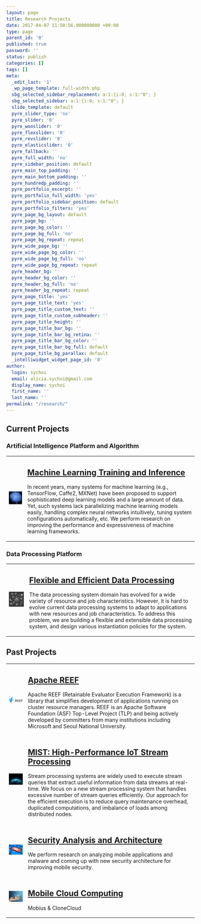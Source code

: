 ```yaml
---
layout: page
title: Research Projects
date: 2017-04-07 11:50:56.000000000 +09:00
type: page
parent_id: '0'
published: true
password: ''
status: publish
categories: []
tags: []
meta:
  _edit_last: '1'
  _wp_page_template: full-width.php
  sbg_selected_sidebar_replacement: a:1:{i:0; s:1:"0"; }
  sbg_selected_sidebar: a:1:{i:0; s:1:"0"; }
  slide_template: default
  pyre_slider_type: 'no'
  pyre_slider: '0'
  pyre_wooslider: '0'
  pyre_flexslider: '0'
  pyre_revslider: '0'
  pyre_elasticslider: '0'
  pyre_fallback: ''
  pyre_full_width: 'no'
  pyre_sidebar_position: default
  pyre_main_top_padding: ''
  pyre_main_bottom_padding: ''
  pyre_hundredp_padding: ''
  pyre_portfolio_excerpt: ''
  pyre_portfolio_full_width: 'yes'
  pyre_portfolio_sidebar_position: default
  pyre_portfolio_filters: 'yes'
  pyre_page_bg_layout: default
  pyre_page_bg: ''
  pyre_page_bg_color: ''
  pyre_page_bg_full: 'no'
  pyre_page_bg_repeat: repeat
  pyre_wide_page_bg: ''
  pyre_wide_page_bg_color: ''
  pyre_wide_page_bg_full: 'no'
  pyre_wide_page_bg_repeat: repeat
  pyre_header_bg: ''
  pyre_header_bg_color: ''
  pyre_header_bg_full: 'no'
  pyre_header_bg_repeat: repeat
  pyre_page_title: 'yes'
  pyre_page_title_text: 'yes'
  pyre_page_title_custom_text: ''
  pyre_page_title_custom_subheader: ''
  pyre_page_title_height: ''
  pyre_page_title_bar_bg: ''
  pyre_page_title_bar_bg_retina: ''
  pyre_page_title_bar_bg_color: ''
  pyre_page_title_bar_bg_full: default
  pyre_page_title_bg_parallax: default
  _intelliwidget_widget_page_id: '0'
author:
  login: sychoi
  email: alicia.sychoi@gmail.com
  display_name: sychoi
  first_name: ''
  last_name: ''
permalink: "/research/"
---
```

## Current Projects

### Artificial Intelligence Platform and Algorithm

<table>

<tbody>

<tr>

<td class="first">
  <img src="assets/ai_featured_image-300x286.jpg">
</td>

<td>
<h2>
  <a href="http://spl.snu.ac.kr/portfolio-items/artificial-intelligence-platform/">Machine Learning Training and Inference</a>
</h2>

In recent years, many systems for machine learning (e.g., TensorFlow, Caffe2, MXNet) have been proposed to support sophisticated deep learning models and a large amount of data. Yet, such systems lack parallelizing machine learning models easily, handling complex neural networks intuitively, tuning system configurations automatically, etc. We perform research on improving the performance and expressiveness of machine learning frameworks.

</td>

</tr>

</tbody>

</table>

### Data Processing Platform

<table>
  <tbody>

<tr>

<td class="first">
  <img src="assets/2-Big-Data-Engines-500X500-300x300.jpg">
</td>

<td class="second">
<h2>
  <a href="http://spl.snu.ac.kr/portfolio-items/big-data-processing/">Flexible and Efficient Data Processing</a>
</h2>
<p>
The data processing system domain has evolved for a wide variety of resource and job characteristics. However, it is hard to evolve current data processing systems to adapt to applications with new resources and job characteristics. To address this problem, we are building a flexible and extensible data processing system, and design various instantiation policies for the system.
</p>
</td>
  </tbody>
</table>

<h2>Past Projects</h2>

<table>

<tbody>

<tr>

<td class="first">
  <img src="assets/ApacheREEF_logo_no_margin-300x145.png">
</td>

<td class="second">
<h2>
  <a href="http://spl.snu.ac.kr/portfolio-items/apache-reef/">Apache REEF</a>
</h2>

Apache REEF (Retainable Evaluator Execution Framework) is a library that simplifies development of applications running on cluster resource managers. REEF is an Apache Software Foundation (ASF) Top-Level Project (TLP) and being actively developed by committers from many institutions including Microsoft and Seoul National University.

</td>

</tr>

<tr>

<td class="first">
  <img src="assets/3_data_centric_lowr-300x244.jpg">
</td>

<td class="second">
<h2>
  <a href="http://spl.snu.ac.kr/portfolio-items/stream-processing/">MIST: High-Performance IoT Stream Processing</a>
</h2>

Stream processing systems are widely used to execute stream queries that extract useful information from data streams at real-time. We focus on a new stream processing system that handles excessive number of stream queries efficiently. Our approach for the efficient execution is to reduce query maintenance overhead, duplicated computations, and imbalance of loads among distributed nodes.

</td>

</tr>

<tr>

<td class="first">
  <img src="assets/4-New-Security-Architecture-1000X470-300x225.jpg">
</td>

<td class="second">
<h2>
  <a href="http://spl.snu.ac.kr/portfolio-items/security-analysis-and-architecture/">Security Analysis and Architecture</a>
</h2>

We perform research on analyzing mobile applications and malware and coming up with new security architecture for improving mobile security.

</td>

</tr>

<tr>

<td class="first">
  <img src="assets/mobile_cloud_main-300x243.jpg">
</td>

<td class="second">

<h2>
  <a href="http://spl.snu.ac.kr/portfolio-items/mobius-unified-messaging-and-data-serving-for-mobile-apps/">Mobile Cloud Computing</a>
</h2>

Mobius & CloneCloud

</td>

</tr>

</tbody>

</table>
